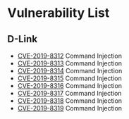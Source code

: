 # Vulnerability List

## D-Link

* [CVE-2019-8312](./dlink/DIR-878/syslog.md) Command Injection
* [CVE-2019-8313](./dlink/DIR-878/firewallv6.md) Command Injection
* [CVE-2019-8314](./dlink/DIR-878/qos.md) Command Injection
* [CVE-2019-8315](./dlink/DIR-878/firewallv4.md) Command Injection
* [CVE-2019-8316](./dlink/DIR-878/webfilter.md) Command Injection
* [CVE-2019-8317](./dlink/DIR-878/staticrouterv6.md) Command Injection
* [CVE-2019-8318](./dlink/DIR-878/mail.md) Command Injection
* [CVE-2019-8319](./dlink/DIR-878/staticrouterv4.md) Command Injection
